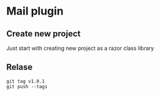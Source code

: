 # Mail plugin

## Create new project
Just start with creating new project as a razor class library

## Relase
```
git tag v1.0.1
git push --tags
```
